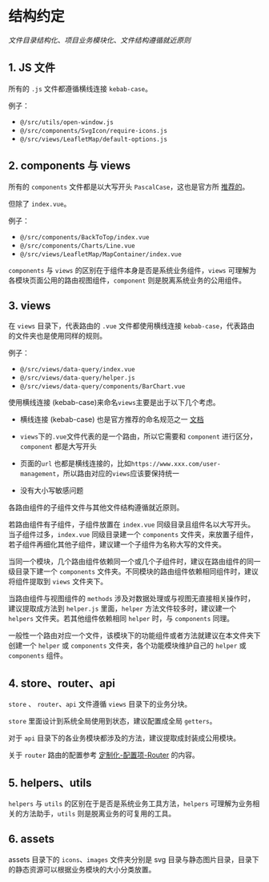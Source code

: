 # 结构约定

_文件目录结构化、项目业务模块化、文件结构遵循就近原则_

## 1. JS 文件

所有的 `.js` 文件都遵循横线连接 `kebab-case`。

例子：

- `@/src/utils/open-window.js`
- `@/src/components/SvgIcon/require-icons.js`
- `@/src/views/LeafletMap/default-options.js`

## 2. components 与 views

所有的 `components` 文件都是以大写开头 `PascalCase`，这也是官方所 [推荐的](https://cn.vuejs.org/v2/style-guide/index.html#%E5%8D%95%E6%96%87%E4%BB%B6%E7%BB%84%E4%BB%B6%E6%96%87%E4%BB%B6%E7%9A%84%E5%A4%A7%E5%B0%8F%E5%86%99-%E5%BC%BA%E7%83%88%E6%8E%A8%E8%8D%90)。

但除了 `index.vue`。

例子：

- `@/src/components/BackToTop/index.vue`
- `@/src/components/Charts/Line.vue`
- `@/src/views/LeafletMap/MapContainer/index.vue`

`components` 与 `views` 的区别在于组件本身是否是系统业务组件，`views` 可理解为各模块页面公用的路由视图组件，`component` 则是脱离系统业务的公用组件。

## 3. views

在 `views` 目录下，代表路由的 `.vue` 文件都使用横线连接 `kebab-case`，代表路由的文件夹也是使用同样的规则。

例子：

- `@/src/views/data-query/index.vue`
- `@/src/views/data-query/helper.js`
- `@/src/views/data-query/components/BarChart.vue`

使用横线连接 (kebab-case)来命名`views`主要是出于以下几个考虑。

- 横线连接 (kebab-case) 也是官方推荐的命名规范之一 [文档](https://cn.vuejs.org/v2/style-guide/index.html#%E5%8D%95%E6%96%87%E4%BB%B6%E7%BB%84%E4%BB%B6%E6%96%87%E4%BB%B6%E7%9A%84%E5%A4%A7%E5%B0%8F%E5%86%99-%E5%BC%BA%E7%83%88%E6%8E%A8%E8%8D%90)

- `views`下的`.vue`文件代表的是一个路由，所以它需要和 `component` 进行区分，`component` 都是大写开头

- 页面的`url` 也都是横线连接的，比如`https://www.xxx.com/user-management`，所以路由对应的`views`应该要保持统一

- 没有大小写敏感问题

各路由组件的子组件文件与其他文件结构遵循就近原则。

若路由组件有子组件，子组件放置在 `index.vue` 同级目录且组件名以大写开头。当子组件过多，`index.vue` 同级目录建一个 `components` 文件夹，来放置子组件，若子组件再细化其他子组件，建议建一个子组件为名称大写的文件夹。

当同一个模块，几个路由组件依赖同一个或几个子组件时，建议在路由组件的同一级目录下建一个 `components` 文件夹。不同模块的路由组件依赖相同组件时，建议将组件提取到 `views` 文件夹下。

当路由组件与视图组件的 `methods` 涉及对数据处理或与视图无直接相关操作时，建议提取成方法到 `helper.js` 里面，`helper` 方法文件较多时，建议建一个 `helpers` 文件夹。若其他组件依赖相同 `helper` 时，与 `components` 同理。

一般性一个路由对应一个文件，该模块下的功能组件或者方法就建议在本文件夹下创建一个 `helper` 或 `components` 文件夹，各个功能模块维护自己的 `helper` 或 `components` 组件。

## 4. store、router、api

`store` 、 `router`、`api` 文件遵循 `views` 目录下的业务分块。

`store` 里面设计到系统全局使用到状态，建议配置成全局 `getters`。

对于 `api` 目录下的各业务模块都涉及的方法，建议提取成封装成公用模块。

关于 `router` 路由的配置参考 [定制化-配置项-Router](../configuration.md#Router) 的内容。

## 5. helpers、utils

`helpers` 与 `utils` 的区别在于是否是系统业务工具方法，`helpers` 可理解为业务相关的方法助手，`utils` 则是脱离业务的可复用的工具。

## 6. assets

assets 目录下的 `icons`、`images` 文件夹分别是 svg 目录与静态图片目录，目录下的静态资源可以根据业务模块的大小分类放置。
